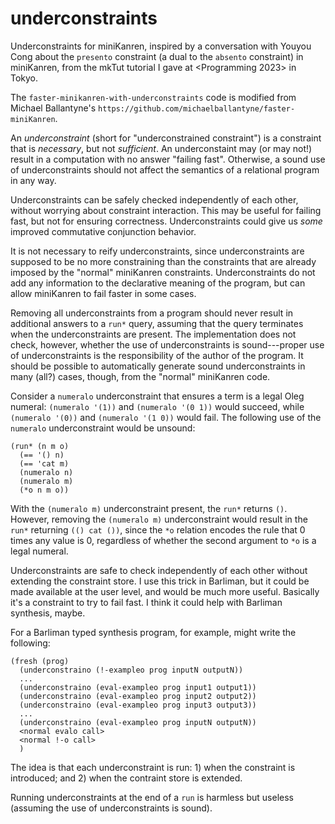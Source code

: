 # underconstraints

Underconstraints for miniKanren, inspired by a conversation with
Youyou Cong about the `presento` constraint (a dual to the `absento`
constraint) in miniKanren, from the mkTut tutorial I gave at
<Programming 2023> in Tokyo.

The `faster-minikanren-with-underconstraints` code is modified from
Michael Ballantyne's
`https://github.com/michaelballantyne/faster-miniKanren`.

An *underconstraint* (short for "underconstrained constraint") is a
constraint that is *necessary*, but not *sufficient*.  An
underconstaint may (or may not!) result in a computation with no
answer "failing fast".  Otherwise, a sound use of underconstraints
should not affect the semantics of a relational program in any way.

Underconstraints can be safely checked independently of each other,
without worrying about constraint interaction.  This may be useful for
failing fast, but not for ensuring correctness.  Underconstraints
could give us *some* improved commutative conjunction behavior.

It is not necessary to reify underconstraints, since underconstraints
are supposed to be no more constraining than the constraints that are
already imposed by the "normal" miniKanren
constraints. Underconstraints do not add any information to the
declarative meaning of the program, but can allow miniKanren to fail
faster in some cases.

Removing all underconstraints from a program should never result in
additional answers to a `run*` query, assuming that the query
terminates when the underconstraints are present.  The implementation
does not check, however, whether the use of underconstraints is
sound---proper use of underconstraints is the responsibility of the
author of the program.  It should be possible to automatically
generate sound underconstraints in many (all?) cases, though, from
the "normal" miniKanren code.

Consider a `numeralo` underconstraint that ensures a term is a legal
Oleg numeral: `(numeralo '(1))` and `(numeralo '(0 1))` would succeed,
while `(numeralo '(0))` and `(numeralo '(1 0))` would fail.
The following use of the `numeralo` underconstraint would be unsound:

```
(run* (n m o)
  (== '() n)
  (== 'cat m)
  (numeralo n)
  (numeralo m)
  (*o n m o))
```

With the `(numeralo m)` underconstraint present, the `run*`
returns `()`.  However, removing the `(numeralo m)` underconstraint
would result in the `run*` returning `(() cat ())`, since the `*o`
relation encodes the rule that 0 times any value is 0, regardless of
whether the second argument to `*o` is a legal numeral.

Underconstraints are safe to check independently of each other without
extending the constraint store.  I use this trick in Barliman, but it
could be made available at the user level, and would be much more
useful.  Basically it's a constraint to try to fail fast.  I think it
could help with Barliman synthesis, maybe.

For a Barliman typed synthesis program, for example, might write the
following:

```
(fresh (prog)
  (underconstraino (!-exampleo prog inputN outputN))
  ...
  (underconstraino (eval-exampleo prog input1 output1))
  (underconstraino (eval-exampleo prog input2 output2))
  (underconstraino (eval-exampleo prog input3 output3))
  ...
  (underconstraino (eval-exampleo prog inputN outputN))
  <normal evalo call>
  <normal !-o call>
  )
```

The idea is that each underconstraint is run: 1) when the constraint
is introduced; and 2) when the contraint store is extended.

Running underconstraints at the end of a `run` is harmless but
useless (assuming the use of underconstraints is sound).
